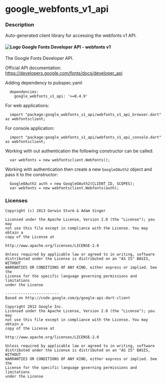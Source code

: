 # google_webfonts_v1_api

### Description

Auto-generated client library for accessing the webfonts v1 API.

#### ![Logo](http://www.google.com/images/icons/feature/font_api-16.png) Google Fonts Developer API - webfonts v1

The Google Fonts Developer API.

Official API documentation: https://developers.google.com/fonts/docs/developer_api

Adding dependency to pubspec.yaml

```
  dependencies:
    google_webfonts_v1_api: '>=0.4.9'
```

For web applications:

```
  import "package:google_webfonts_v1_api/webfonts_v1_api_browser.dart" as webfontsclient;
```

For console application:

```
  import "package:google_webfonts_v1_api/webfonts_v1_api_console.dart" as webfontsclient;
```

Working with out authentication the following constructor can be called:

```
  var webfonts = new webfontsclient.Webfonts();
```

Working with authentication then create a new `GoogleOAuth2` object and pass it to the constructor:


```
  GoogleOAuth2 auth = new GoogleOAuth2(CLIENT_ID, SCOPES);
  var webfonts = new webfontsclient.Webfonts(auth);
```

### Licenses

```
Copyright (c) 2013 Gerwin Sturm & Adam Singer

Licensed under the Apache License, Version 2.0 (the "License"); you may 
not use this file except in compliance with the License. You may obtain a 
copy of the License at

http://www.apache.org/licenses/LICENSE-2.0

Unless required by applicable law or agreed to in writing, software
distributed under the License is distributed on an "AS IS" BASIS, WITHOUT
WARRANTIES OR CONDITIONS OF ANY KIND, either express or implied. See the
License for the specific language governing permissions and limitations 
under the License

------------------------
Based on http://code.google.com/p/google-api-dart-client

Copyright 2012 Google Inc.
Licensed under the Apache License, Version 2.0 (the "License"); you may 
not use this file except in compliance with the License. You may obtain a
copy of the License at

http://www.apache.org/licenses/LICENSE-2.0

Unless required by applicable law or agreed to in writing, software
distributed under the License is distributed on an "AS IS" BASIS, WITHOUT
WARRANTIES OR CONDITIONS OF ANY KIND, either express or implied. See the
License for the specific language governing permissions and limitations 
under the License

```
